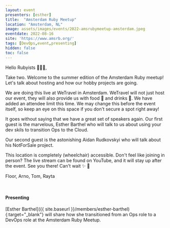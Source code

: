 ```yaml
---
layout: event
presenters: [esther]
title:  "Amsterdam Ruby Meetup"
location: "Amsterdam, NL"
image: assets/images/events/2022-amsrubymeetup-amsterdam.jpeg
eventdate: 2022-08-16
site: 'https://www.amsrb.org/'
tags: [DevOps,event,presenting]
hidden: false
toc: false
---
```

Hello Rubyists 👋🧑‍🎨,

Take two. Welcome to the summer edition of the Amsterdam Ruby meetup! Let's talk about hosting and how our hobby projects are going.

We are doing this live at WeTravel in Amsterdam. WeTravel will not just host our event, they will also provide us with food 🥦 and drinks 🧃. We have added an attendee limit this time. We may change this before the event itself, so keep an eye on this space if you don't secure a spot right away!

It goes without saying that we have a great set of speakers again. Our first guest is the marvelous, Esther Barthel who will talk to us about using your dev skils to transition Ops to the Cloud.

Our second guest is the astonishing Aidan Rudkovskyi who will talk about his NotForSale project.

This location is completely (wheelchair) accessible. Don't feel like joining in person? The live stream can be found on YouTube, and it will stay up after the event. See you there! Can't wait ✨ 🌈

Floor, Arno, Tom, Rayta

&nbsp;

#### Presenting
[Esther Barthel]({{ site.baseurl }}/members/esther-barthel){:target="_blank"} will share how she transitioned from an Ops role to a DevOps role at the Amsterdam Ruby Meetup.